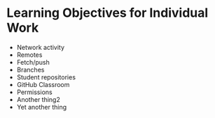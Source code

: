 # Learning Objectives for Individual Work

* Network activity
* Remotes
* Fetch/push
* Branches
* Student repositories
* GitHub Classroom
* Permissions
* Another thing2
* Yet another thing